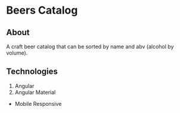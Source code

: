Beers Catalog
=============

## About

A craft beer catalog that can be sorted by name and abv
(alcohol by volume).


## Technologies
1. Angular
2. Angular Material

* Mobile Responsive
